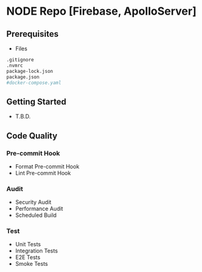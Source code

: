 # NODE Repo [Firebase, ApolloServer]

## Prerequisites
- Files
```bash
.gitignore
.nvmrc
package-lock.json
package.json
#docker-compose.yaml
```

## Getting Started
- T.B.D.

## Code Quality

### Pre-commit Hook
- Format Pre-commit Hook
- Lint Pre-commit Hook

### Audit
- Security Audit
- Performance Audit
- Scheduled Build

### Test
- Unit Tests
- Integration Tests
- E2E Tests
- Smoke Tests
